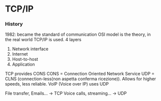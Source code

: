 # TCP/IP
### History 

1982: became the standard of communication 
OSI model is the theory, in the real world TCP/IP is used. 
4 layers
1. Network interface
2. Internet
3. Host-to-host
4. Application


TCP provides CONS 
CONS = Connection Oriented Network Service 
UDP = CLNS (connection-less(non aspetta conferma ricezione)). Allows for higher speeds, less reliable.
VoIP (Voice over IP) uses UDP

File transfer, Emails...  -> TCP
Voice calls, streaming... -> UDP